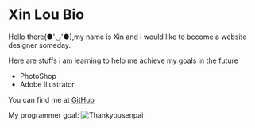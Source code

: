 #  Xin Lou Bio

Hello there(●'◡'●),my name is Xin and i would like to become a website designer someday.

Here are stuffs i am learning to help me achieve my goals in the future

*  PhotoShop
*  Adobe Illustrator

You can find me at [GitHub](https://github.com/XinGITLou)

My programmer goal:
![Thankyousenpai](Thank%20you.jpeg)